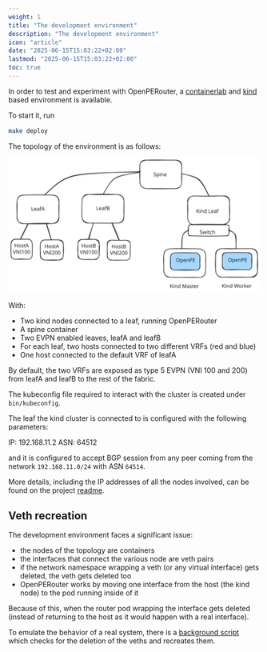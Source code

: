 ```yaml
---
weight: 1
title: "The development environment"
description: "The development environment"
icon: "article"
date: "2025-06-15T15:03:22+02:00"
lastmod: "2025-06-15T15:03:22+02:00"
toc: true
---
```


In order to test and experiment with OpenPERouter, a [containerlab](https://containerlab.dev/) and [kind](https://kind.sigs.k8s.io/) based environment is available.

To start it, run 

```bash
make deploy
```

The topology of the environment is as follows:

![](/images/openpedevenv.svg)

With:

- Two kind nodes connected to a leaf, running OpenPERouter
- A spine container
- Two EVPN enabled leaves, leafA and leafB
- For each leaf, two hosts connected to two different VRFs (red and blue)
- One host connected to the default VRF of leafA

By default, the two VRFs are exposed as type 5 EVPN (VNI 100 and 200) from leafA and leafB
to the rest of the fabric.

The kubeconfig file required to interact with the cluster is created under `bin/kubeconfig`.

The leaf the kind cluster is connected to is configured with the following parameters:

IP: 192.168.11.2
ASN: 64512

and it is configured to accept BGP session from any peer coming from the network `192.168.11.0/24`
with ASN `64514`.  

More details, including the IP addresses of all the nodes involved,
can be found on the project [readme](https://github.com/openperouter/openperouter/tree/main/clab).

## Veth recreation

The development environment faces a significant issue:

- the nodes of the topology are containers
- the interfaces that connect the various node are veth pairs
- if the network namespace wrapping a veth (or any virtual interface) gets deleted, the veth gets deleted too
- OpenPERouter works by moving one interface from the host (the kind node) to the pod running inside of it

Because of this, when the router pod wrapping the interface gets deleted (instead of returning to the host as it would happen with a
real interface).

To emulate the behavior of a real system, there is a [background script](https://github.com/openperouter/openperouter/blob/main/clab/check_veths.sh)
which checks for the deletion of the veths and recreates them.

